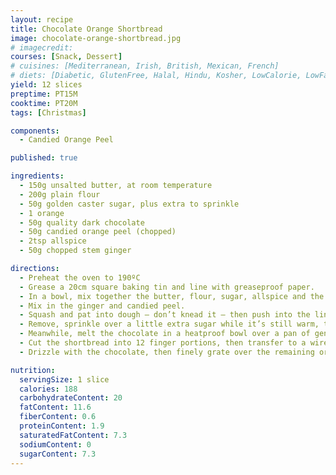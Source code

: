 ```yaml
---
layout: recipe
title: Chocolate Orange Shortbread
image: chocolate-orange-shortbread.jpg
# imagecredit:
courses: [Snack, Dessert]
# cuisines: [Mediterranean, Irish, British, Mexican, French]
# diets: [Diabetic, GlutenFree, Halal, Hindu, Kosher, LowCalorie, LowFat, LowLactose, LowSalt, Vegan, Vegetarian]
yield: 12 slices
preptime: PT15M
cooktime: PT20M
tags: [Christmas]

components:
  - Candied Orange Peel

published: true

ingredients:
  - 150g unsalted butter, at room temperature
  - 200g plain flour
  - 50g golden caster sugar, plus extra to sprinkle
  - 1 orange
  - 50g quality dark chocolate
  - 50g candied orange peel (chopped)
  - 2tsp allspice
  - 50g chopped stem ginger

directions:
  - Preheat the oven to 190ºC
  - Grease a 20cm square baking tin and line with greaseproof paper.
  - In a bowl, mix together the butter, flour, sugar, allspice and the finely grated zest of half the orange by rubbing the mixture between your thumbs and fingertips.
  - Mix in the ginger and candied peel.
  - Squash and pat into dough – don’t knead it – then push into the lined tin in a 1cm-thick layer. Prick all over with a fork, then bake for 20 minutes, or until lightly golden.
  - Remove, sprinkle over a little extra sugar while it’s still warm, then leave to cool.
  - Meanwhile, melt the chocolate in a heatproof bowl over a pan of gently simmering water, then remove.
  - Cut the shortbread into 12 finger portions, then transfer to a wire cooling rack.
  - Drizzle with the chocolate, then finely grate over the remaining orange zest. Cut up the orange, and serve on the side!

nutrition:
  servingSize: 1 slice
  calories: 188
  carbohydrateContent: 20
  fatContent: 11.6
  fiberContent: 0.6
  proteinContent: 1.9
  saturatedFatContent: 7.3
  sodiumContent: 0
  sugarContent: 7.3
---
```

